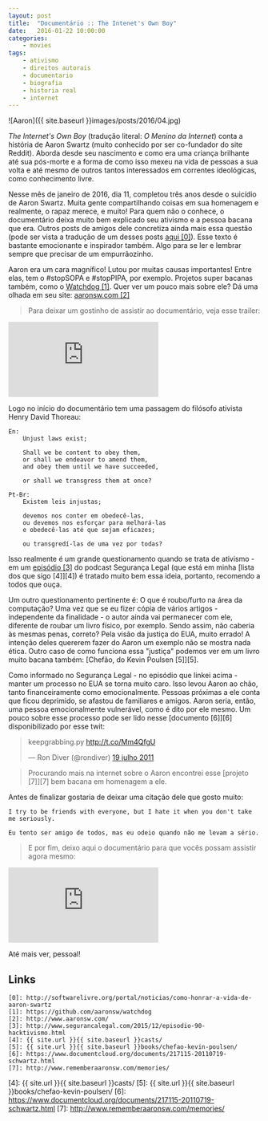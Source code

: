 ```yaml
---
layout: post
title:	"Documentário :: The Intenet's Own Boy"
date:	2016-01-22 10:00:00
categories:
    - movies
tags:
    - ativismo
    - direitos autorais
    - documentario
    - biografia
    - historia real
    - internet
---
```


![Aaron]({{ site.baseurl }}images/posts/2016/04.jpg)

*The Internet's Own Boy* (tradução literal: *O Menino da Internet*) conta a história de Aaron Swartz (muito conhecido por ser co-fundador do site Reddit). Aborda desde seu nascimento e como era uma criança brilhante até sua pós-morte e a forma de como isso mexeu na vida de pessoas a sua volta e até mesmo de outros tantos interessados em correntes ideológicas, como conhecimento livre.

Nesse mês de janeiro de 2016, dia 11, completou três anos desde o suicídio de Aaron Swartz. Muita gente compartilhando coisas em sua homenagem e realmente, o rapaz merece, e muito! Para quem não o conhece, o documentário deixa muito bem explicado seu ativismo e a pessoa bacana que era. Outros posts de amigos dele concretiza ainda mais essa questão (pode ser vista a tradução de um desses posts [aqui \[0\]][0]). Esse texto é bastante emocionante e inspirador também. Algo para se ler e lembrar sempre que precisar de um empurrãozinho.

Aaron era um cara magnífico! Lutou por muitas causas importantes! Entre elas, tem o #stopSOPA e #stopPIPA, por exemplo. Projetos super bacanas também, como o [Watchdog \[1\]][1]. Quer ver um pouco mais sobre ele? Dá uma olhada em seu site: [aaronsw.com \[2\]][2]

> Para deixar um gostinho de assistir ao documentário, veja esse trailer:

<iframe src="https://www.youtube.com/embed/RvsxnOg0bJY" frameborder="0" allowfullscreen></iframe>

Logo no início do documentário tem uma passagem do filósofo ativista Henry David Thoreau:

```
En:
    Unjust laws exist;

    Shall we be content to obey them,
    or shall we endeavor to amend them,
    and obey them until we have succeeded,

    or shall we transgress them at once?

Pt-Br:
    Existem leis injustas;

    devemos nos conter em obedecê-las,
    ou devemos nos esforçar para melhorá-las
    e obedecê-las até que sejam eficazes;

    ou transgredí-las de uma vez por todas?
```

Isso realmente é um grande questionamento quando se trata de ativismo - em um [episódio \[3\]][3] do podcast Segurança Legal (que está em minha [lista dos que sigo \[4\]][4]) é tratado muito bem essa ideia, portanto, recomendo a todos que ouça.

Um outro questionamento pertinente é: O que é roubo/furto na área da computação? Uma vez que se eu fizer cópia de vários artigos - independente da finalidade - o autor ainda vai permanecer com ele, diferente de roubar um livro físico, por exemplo. Sendo assim, não caberia às mesmas penas, correto? Pela visão da justiça do EUA, muito errado! A intenção deles quererem fazer do Aaron um exemplo não se mostra nada ética. Outro caso de como funciona essa "justiça" podemos ver em um livro muito bacana também: [Chefão, do Kevin Poulsen \[5\]][5].

Como informado no Segurança Legal - no episódio que linkei acima - manter um processo no EUA se torna muito caro. Isso levou Aaron ao chão, tanto financeiramente como emocionalmente. Pessoas próximas a ele conta que ficou deprimido, se afastou de familiares e amigos. Aaron seria, então, uma pessoa emocionalmente vulnerável, como é dito por ele mesmo. Um pouco sobre esse processo pode ser lido nesse [documento \[6\]][6] disponibilizado por esse twit:

<blockquote class="twitter-tweet" lang="pt"><p lang="en" dir="ltr">keepgrabbing.py <a href="http://t.co/Mm4QfgU">http://t.co/Mm4QfgU</a></p>&mdash; Ron Diver (@rondiver) <a href="https://twitter.com/rondiver/status/93396847363751938">19 julho 2011</a></blockquote>
<script async src="//platform.twitter.com/widgets.js" charset="utf-8"></script>

> Procurando mais na internet sobre o Aaron encontrei esse [projeto \[7\]][7] bem bacana em homenagem a ele.

Antes de finalizar gostaria de deixar uma citação dele que gosto muito:

```
I try to be friends with everyone, but I hate it when you don't take me seriously.

Eu tento ser amigo de todos, mas eu odeio quando não me levam a sério.
```

> E por fim, deixo aqui o documentário para que vocês possam assistir agora mesmo:

<iframe src="https://www.youtube.com/embed/JvhiV6J_BRw" frameborder="0" allowfullscreen></iframe>

Até mais ver, pessoal!

## Links

```
[0]: http://softwarelivre.org/portal/noticias/como-honrar-a-vida-de-aaron-swartz
[1]: https://github.com/aaronsw/watchdog
[2]: http://www.aaronsw.com/
[3]: http://www.segurancalegal.com/2015/12/episodio-90-hacktivismo.html
[4]: {{ site.url }}{{ site.baseurl }}casts/
[5]: {{ site.url }}{{ site.baseurl }}books/chefao-kevin-poulsen/
[6]: https://www.documentcloud.org/documents/217115-20110719-schwartz.html
[7]: http://www.rememberaaronsw.com/memories/
```

[0]: http://softwarelivre.org/portal/noticias/como-honrar-a-vida-de-aaron-swartz
[1]: https://github.com/aaronsw/watchdog
[2]: http://www.aaronsw.com/
[3]: http://www.segurancalegal.com/2015/12/episodio-90-hacktivismo.html
[4]: {{ site.url }}{{ site.baseurl }}casts/
[5]: {{ site.url }}{{ site.baseurl }}books/chefao-kevin-poulsen/
[6]: https://www.documentcloud.org/documents/217115-20110719-schwartz.html
[7]: http://www.rememberaaronsw.com/memories/
